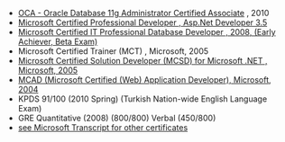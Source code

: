 * [OCA - Oracle Database 11g Administrator Certified Associate](certificates/professional/oracle-database-11g-administrator-certified-associate.pdf) , 2010
* [Microsoft Certified Professional  Developer  , Asp.Net Developer 3.5](certificates/professional/mcpd-.net-framework-3.5-asp.net-developer.pdf)
* [Microsoft Certified IT Professional  Database Developer , 2008, (Early Achiever, Beta Exam)](certificates/professional/mcts-charter-sql-server-2008-database-development.pdf)
* Microsoft Certified Trainer (MCT) , Microsoft, 2005
* [Microsoft Certified Solution Developer (MCSD) for Microsoft .NET , Microsoft, 2005](certificates/professional/mcsd-microsoft.net.pdf )
* [MCAD (Microsoft Certified (Web) Application Developer), Microsoft, 2004](certificates/professional/mcad-microsoft.net.pdf)
* KPDS 91/100 (2010 Spring) (Turkish Nation-wide English Language Exam)
* GRE Quantitative (2008) (800/800) Verbal (450/800)
* [see Microsoft Transcript for other certificates](MS_Learning_Transcript.pdf)
